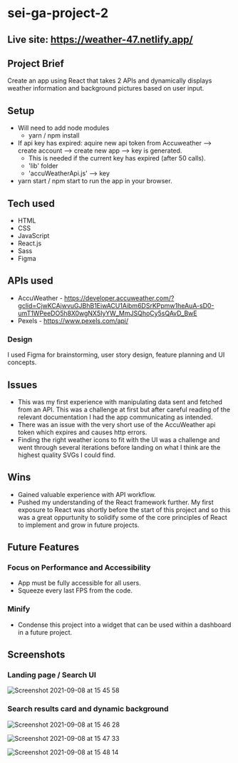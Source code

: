 # sei-ga-project-2

## Live site: https://weather-47.netlify.app/

## Project Brief 
Create an app using React that takes 2 APIs and dynamically displays weather information and background pictures based on user input.

## Setup

- Will need to add node modules
  - yarn / npm install  
- If api key has expired: aquire new api token from Accuweather --> create account --> create new app --> key is generated.
    - This is needed if the current key has expired (after 50 calls). 
    - 'lib' folder
     - 'accuWeatherApi.js' --> key  
- yarn start / npm start to run the app in your browser.

## Tech used

- HTML
- CSS
- JavaScript
- React.js
- Sass
- Figma

## APIs used

  - AccuWeather - https://developer.accuweather.com/?gclid=CjwKCAjwvuGJBhB1EiwACU1Aibm6DSrKPpmw1heAuA-sD0-umT1WPeeDO5h8X0wgNX5IyYW_MmJSQhoCy5sQAvD_BwE
  - Pexels - https://www.pexels.com/api/

### Design 

I used Figma for brainstorming, user story design, feature planning and UI concepts. 

## Issues
- This was my first experience with manipulating data sent and fetched from an API. This was a challenge at first but after careful reading of the relevant documentation I had the app communicating as intended.
- There was an issue with the very short use of the AccuWeather api token which expires and causes http errors.
- Finding the right weather icons to fit with the UI was a challenge and went through several iterations before landing on what I think are the highest quality SVGs I could find. 

## Wins
- Gained valuable experience with API workflow.
- Pushed my understanding of the React framework further. My first exposure to React was shortly before the start of this project and so this was a great oppurtunity to solidify some of the core principles of React to implement and grow in future projects.

## Future Features

### Focus on Performance and Accessibility 
- App must be fully accessible for all users.
- Squeeze every last FPS from the code. 

### Minify
- Condense this project into a widget that can be used within a dashboard in a future project.

## Screenshots

### Landing page / Search UI

![Screenshot 2021-09-08 at 15 45 58](https://user-images.githubusercontent.com/83312425/132531721-3d9d41dc-d490-4d52-ba3f-61553dd7f554.png)

### Search results card and dynamic background

![Screenshot 2021-09-08 at 15 46 28](https://user-images.githubusercontent.com/83312425/132531826-4f2454bd-871b-4ff7-8071-7baa7a666ec8.png)

![Screenshot 2021-09-08 at 15 47 33](https://user-images.githubusercontent.com/83312425/132532018-065f55b3-e9e1-42f2-b0a4-887f0ce3288e.png)

![Screenshot 2021-09-08 at 15 48 14](https://user-images.githubusercontent.com/83312425/132532141-221f306d-b039-4711-bf98-06454ffd3b6a.png)





